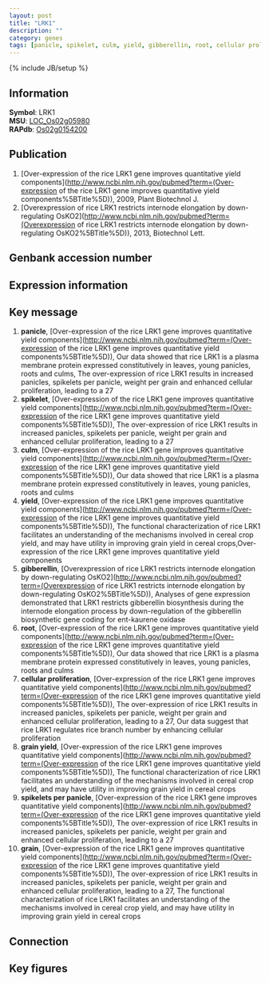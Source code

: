 ```yaml
---
layout: post
title: "LRK1"
description: ""
category: genes
tags: [panicle, spikelet, culm, yield, gibberellin, root, cellular proliferation, grain yield, spikelets per panicle, grain, Gene]
---
```

{% include JB/setup %}

## Information
__Symbol__: LRK1  
__MSU__: [LOC_Os02g05980](http://rice.plantbiology.msu.edu/cgi-bin/ORF_infopage.cgi?orf=LOC_Os02g05980)  
__RAPdb__: [Os02g0154200](http://rapdb.dna.affrc.go.jp/viewer/gbrowse_details/irgsp1?name=Os02g0154200)  

## Publication
1. [Over-expression of the rice LRK1 gene improves quantitative yield components](http://www.ncbi.nlm.nih.gov/pubmed?term=(Over-expression of the rice LRK1 gene improves quantitative yield components%5BTitle%5D)), 2009, Plant Biotechnol J.
2. [Overexpression of rice LRK1 restricts internode elongation by down-regulating OsKO2](http://www.ncbi.nlm.nih.gov/pubmed?term=(Overexpression of rice LRK1 restricts internode elongation by down-regulating OsKO2%5BTitle%5D)), 2013, Biotechnol Lett.

## Genbank accession number

## Expression information

## Key message
1. __panicle__, [Over-expression of the rice LRK1 gene improves quantitative yield components](http://www.ncbi.nlm.nih.gov/pubmed?term=(Over-expression of the rice LRK1 gene improves quantitative yield components%5BTitle%5D)),  Our data showed that rice LRK1 is a plasma membrane protein expressed constitutively in leaves, young panicles, roots and culms, The over-expression of rice LRK1 results in increased panicles, spikelets per panicle, weight per grain and enhanced cellular proliferation, leading to a 27
2. __spikelet__, [Over-expression of the rice LRK1 gene improves quantitative yield components](http://www.ncbi.nlm.nih.gov/pubmed?term=(Over-expression of the rice LRK1 gene improves quantitative yield components%5BTitle%5D)),  The over-expression of rice LRK1 results in increased panicles, spikelets per panicle, weight per grain and enhanced cellular proliferation, leading to a 27
3. __culm__, [Over-expression of the rice LRK1 gene improves quantitative yield components](http://www.ncbi.nlm.nih.gov/pubmed?term=(Over-expression of the rice LRK1 gene improves quantitative yield components%5BTitle%5D)),  Our data showed that rice LRK1 is a plasma membrane protein expressed constitutively in leaves, young panicles, roots and culms
4. __yield__, [Over-expression of the rice LRK1 gene improves quantitative yield components](http://www.ncbi.nlm.nih.gov/pubmed?term=(Over-expression of the rice LRK1 gene improves quantitative yield components%5BTitle%5D)),  The functional characterization of rice LRK1 facilitates an understanding of the mechanisms involved in cereal crop yield, and may have utility in improving grain yield in cereal crops,Over-expression of the rice LRK1 gene improves quantitative yield components
5. __gibberellin__, [Overexpression of rice LRK1 restricts internode elongation by down-regulating OsKO2](http://www.ncbi.nlm.nih.gov/pubmed?term=(Overexpression of rice LRK1 restricts internode elongation by down-regulating OsKO2%5BTitle%5D)),  Analyses of gene expression demonstrated that LRK1 restricts gibberellin biosynthesis during the internode elongation process by down-regulation of the gibberellin biosynthetic gene coding for ent-kaurene oxidase
6. __root__, [Over-expression of the rice LRK1 gene improves quantitative yield components](http://www.ncbi.nlm.nih.gov/pubmed?term=(Over-expression of the rice LRK1 gene improves quantitative yield components%5BTitle%5D)),  Our data showed that rice LRK1 is a plasma membrane protein expressed constitutively in leaves, young panicles, roots and culms
7. __cellular proliferation__, [Over-expression of the rice LRK1 gene improves quantitative yield components](http://www.ncbi.nlm.nih.gov/pubmed?term=(Over-expression of the rice LRK1 gene improves quantitative yield components%5BTitle%5D)),  The over-expression of rice LRK1 results in increased panicles, spikelets per panicle, weight per grain and enhanced cellular proliferation, leading to a 27, Our data suggest that rice LRK1 regulates rice branch number by enhancing cellular proliferation
8. __grain yield__, [Over-expression of the rice LRK1 gene improves quantitative yield components](http://www.ncbi.nlm.nih.gov/pubmed?term=(Over-expression of the rice LRK1 gene improves quantitative yield components%5BTitle%5D)),  The functional characterization of rice LRK1 facilitates an understanding of the mechanisms involved in cereal crop yield, and may have utility in improving grain yield in cereal crops
9. __spikelets per panicle__, [Over-expression of the rice LRK1 gene improves quantitative yield components](http://www.ncbi.nlm.nih.gov/pubmed?term=(Over-expression of the rice LRK1 gene improves quantitative yield components%5BTitle%5D)),  The over-expression of rice LRK1 results in increased panicles, spikelets per panicle, weight per grain and enhanced cellular proliferation, leading to a 27
10. __grain__, [Over-expression of the rice LRK1 gene improves quantitative yield components](http://www.ncbi.nlm.nih.gov/pubmed?term=(Over-expression of the rice LRK1 gene improves quantitative yield components%5BTitle%5D)),  The over-expression of rice LRK1 results in increased panicles, spikelets per panicle, weight per grain and enhanced cellular proliferation, leading to a 27, The functional characterization of rice LRK1 facilitates an understanding of the mechanisms involved in cereal crop yield, and may have utility in improving grain yield in cereal crops

## Connection

## Key figures


